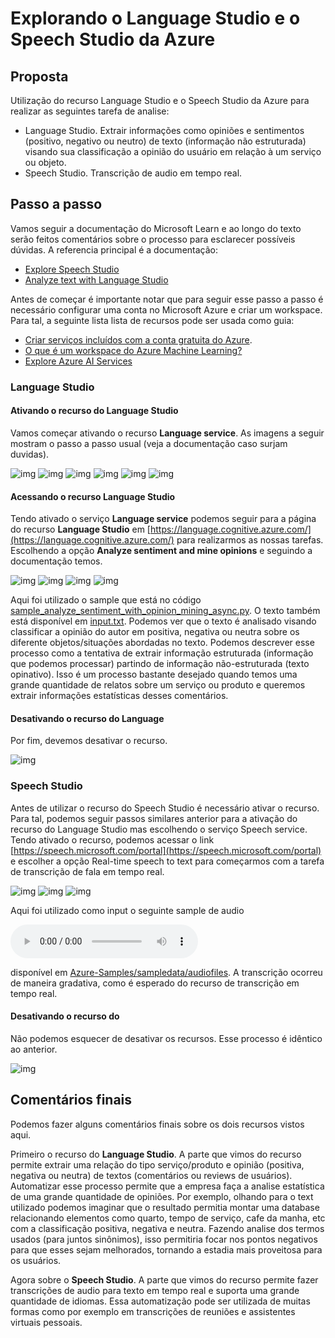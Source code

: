 # Explorando o Language Studio e o Speech Studio da Azure

## Proposta

Utilização do recurso Language Studio e o Speech Studio da Azure para realizar as seguintes tarefa de analise:

- Language Studio. Extrair informações como opiniões e sentimentos (positivo, negativo ou neutro) de texto (informação não estruturada) visando sua classificação a opinião do usuário em relação à um serviço ou objeto.
- Speech Studio. Transcrição de audio em tempo real.

## Passo a passo

Vamos seguir a documentação do Microsoft Learn e ao longo do texto serão feitos comentários sobre o processo para esclarecer possíveis dúvidas. A referencia principal é a documentação:

- [Explore Speech Studio](https://microsoftlearning.github.io/mslearn-ai-fundamentals/Instructions/Labs/09-speech.html)
- [Analyze text with Language Studio](https://microsoftlearning.github.io/mslearn-ai-fundamentals/Instructions/Labs/06-text-analysis.html)

Antes de começar é importante notar que para seguir esse passo a passo é necessário configurar uma conta no Microsoft Azure e criar um workspace. Para tal, a seguinte lista lista de recursos pode ser usada como guia:

- [Criar serviços incluídos com a conta gratuita do Azure](https://learn.microsoft.com/pt-br/azure/cost-management-billing/manage/create-free-services).
- [O que é um workspace do Azure Machine Learning?](https://learn.microsoft.com/pt-br/azure/machine-learning/concept-workspace?view=azureml-api-2)
- [Explore Azure AI Services](https://microsoftlearning.github.io/mslearn-ai-fundamentals/Instructions/Labs/02-content-safety.html)

### Language Studio

#### Ativando o recurso do Language Studio

Vamos começar ativando o recurso **Language service**. As imagens a seguir mostram o passo a passo usual (veja a documentação caso surjam duvidas).

![img](../Imagens/Lab_Projeto_3_imagens/img1.png)
![img](../Imagens/Lab_Projeto_3_imagens/img2.png)
![img](../Imagens/Lab_Projeto_3_imagens/img3.png)
![img](../Imagens/Lab_Projeto_3_imagens/img4.png)
![img](../Imagens/Lab_Projeto_3_imagens/img5.png)
![img](../Imagens/Lab_Projeto_3_imagens/img6.png)

#### Acessando o recurso Language Studio

Tendo ativado o serviço **Language service** podemos seguir para a página do recurso **Language Studio** em [https://language.cognitive.azure.com/](https://language.cognitive.azure.com/) para realizarmos as nossas tarefas. Escolhendo a opção **Analyze sentiment and mine opinions** e seguindo a documentação temos.

![img](../Imagens/Lab_Projeto_3_imagens/img7.png)
![img](../Imagens/Lab_Projeto_3_imagens/img18.png)
![img](../Imagens/Lab_Projeto_3_imagens/img19.png)
![img](../Imagens/Lab_Projeto_3_imagens/img20.png)

Aqui foi utilizado o sample que está no código [sample_analyze_sentiment_with_opinion_mining_async.py](https://github.com/Azure/azure-sdk-for-python/blob/main/sdk/textanalytics/azure-ai-textanalytics/samples/async_samples/sample_analyze_sentiment_with_opinion_mining_async.py). O texto também está disponível em [input.txt](input.txt). Podemos ver que o texto é analisado visando classificar a opinião do autor em positiva, negativa ou neutra sobre os diferente objetos/situações abordadas no texto. Podemos descrever esse processo como a tentativa de extrair informação estruturada (informação que podemos processar) partindo de informação não-estruturada (texto opinativo). Isso é um processo bastante desejado quando temos uma grande quantidade de relatos sobre um serviço ou produto e queremos extrair informações estatísticas desses comentários.

#### Desativando o recurso do Language

Por fim, devemos desativar o recurso.

![img](../Imagens/Lab_Projeto_3_imagens/img13.png)

### Speech Studio

Antes de utilizar o recurso do Speech Studio é necessário ativar o recurso. Para tal, podemos seguir passos similares anterior para a ativação do recurso do Language Studio mas escolhendo o serviço Speech service. Tendo ativado o recurso, podemos acessar o link [https://speech.microsoft.com/portal](https://speech.microsoft.com/portal) e escolher a opção Real-time speech to text para começarmos com a tarefa de transcrição de fala em tempo real.

![img](../Imagens/Lab_Projeto_3_imagens/img14.png)
![img](../Imagens/Lab_Projeto_3_imagens/img15.png)
![img](../Imagens/Lab_Projeto_3_imagens/img16.png)

Aqui foi utilizado como input o seguinte sample de audio

<audio controls src="https://github.com/Azure-Samples/cognitive-services-speech-sdk/blob/master/sampledata/audiofiles/TalkForAFewSeconds16.wav" title="sampledata"></audio>

disponível em [Azure-Samples/sampledata/audiofiles](https://github.com/Azure-Samples/cognitive-services-speech-sdk/tree/master/sampledata/audiofiles). A transcrição ocorreu de maneira gradativa, como é esperado do recurso de transcrição em tempo real.

#### Desativando o recurso do

Não podemos esquecer de desativar os recursos. Esse processo é idêntico ao anterior.

![img](../Imagens/Lab_Projeto_3_imagens/img17.png)

## Comentários finais

Podemos fazer alguns comentários finais sobre os dois recursos vistos aqui.

Primeiro o recurso do **Language Studio**. A parte que vimos do recurso permite extrair uma relação do tipo serviço/produto e opinião (positiva, negativa ou neutra) de textos (comentários ou reviews de usuários). Automatizar esse processo permite que a empresa faça a analise estatística de uma grande quantidade de opiniões. Por exemplo, olhando para o text utilizado podemos imaginar que o resultado permitia montar uma database relacionando elementos como quarto, tempo de serviço, cafe da manha, etc com a classificação positiva, negativa e neutra. Fazendo analise dos termos usados (para juntos sinônimos), isso permitiria focar nos pontos negativos para que esses sejam melhorados, tornando a estadia mais proveitosa para os usuários.

Agora sobre o **Speech Studio**. A parte que vimos do recurso permite fazer transcrições de audio para texto em tempo real e suporta uma grande quantidade de idiomas. Essa automatização pode ser utilizada de muitas formas como por exemplo em transcrições de reuniões e assistentes virtuais pessoais.
